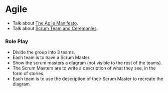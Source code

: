 # Agile
* Talk about [The Agile Manifesto](http://agilemanifesto.org/).
* Talk about [Scrum Team and Ceremonies](https://www.atlassian.com/agile/scrum).

### Role Play
* Divide the group into 3 teams.
* Each team is to have a Scrum Master.
* Show the scrum masters a diagram (not visible to the rest of the teams).
* The Scrum Masters are to write a description of what they see, in the form of stories.
* Each team is to use the description of their Scrum Master to recreate the diagram.

